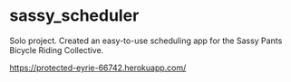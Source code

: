 # sassy_scheduler

Solo project. Created an easy-to-use scheduling app for the Sassy Pants Bicycle Riding Collective.

https://protected-eyrie-66742.herokuapp.com/


